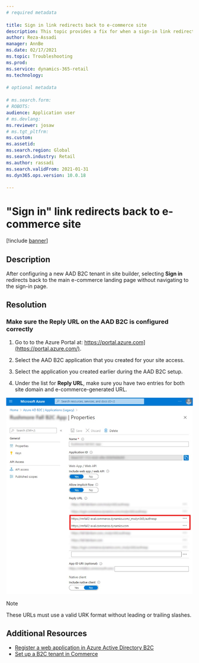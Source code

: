```yaml
---
# required metadata

title: Sign in link redirects back to e-commerce site
description: This topic provides a fix for when a sign-in link redirects back to the e-commerce site instead of the sign-in page. 
author: Reza-Assadi
manager: AnnBe
ms.date: 02/17/2021
ms.topic: Troubleshooting
ms.prod: 
ms.service: dynamics-365-retail
ms.technology: 

# optional metadata

# ms.search.form: 
# ROBOTS: 
audience: Application user
# ms.devlang: 
ms.reviewer: josaw
# ms.tgt_pltfrm: 
ms.custom: 
ms.assetid: 
ms.search.region: Global
ms.search.industry: Retail
ms.author: rassadi
ms.search.validFrom: 2021-01-31
ms.dyn365.ops.version: 10.0.18

---
```


# "Sign in" link redirects back to e-commerce site

[!include [banner](../../includes/banner.md)]

## Description
After configuring a new AAD B2C tenant in site builder, selecting **Sign in** redirects back to the main e-commerce landing page without navigating to the sign-in page.

## Resolution
### Make sure the **Reply** URL on the AAD B2C is configured correctly 

1. Go to to the Azure Portal at: https://portal.azure.com](https://portal.azure.com/).

1. Select the AAD B2C application that you created for your site access.

1. Select the application you created earlier during the AAD B2C setup.

1. Under the list for **Reply URL**, make sure you have two entries for both site domain and e-commerce-generated URL.

![example error](media/aad-b2c-reply-url.jpg)

> [!NOTE]
> These URLs must use a valid URK format without leading or trailing slashes.

## Additional Resources
- [Register a web application in Azure Active Directory B2C](https://docs.microsoft.com/en-us/azure/active-directory-b2c/tutorial-register-applications?tabs=app-reg-ga#register-a-web-application)
- [Set up a B2C tenant in Commerce](../set-up-b2c-tenant.md)

